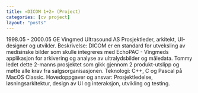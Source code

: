 ```yaml
---
title: «DICOM 1+2» (Project)
categories: [cv project]
layout: "posts"
---
```


1998.05 - 2000.05
GE Vingmed Ultrasound AS
Prosjektleder, arkitekt, UI-designer og utvikler.
Beskrivelse: DICOM er en standard for utveksling av medisinske bilder som skulle integreres med EchoPAC - Vingmeds applikasjon for arkivering og analyse av ultralydsbilder og måledata.
Tommy ledet dette 2-manns prosjektet som gikk gjennom 2 produkt-utslipp og møtte alle krav fra salgsorganisasjonen.
Teknologi: C++, C og Pascal på MacOS Classic.
Hovedoppgaver og ansvar: Prosjektledelse, løsningsarkitektur, design av UI og interaksjon, utvikling og testing.
